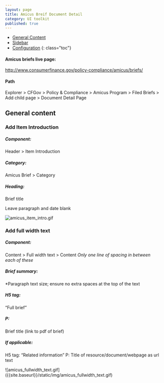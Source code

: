 ```yaml
---
layout: page
title: Amicus Breif Document Detail
category: UI toolkit
published: true
---
```


- [General Content](#general_content)
- [Sidebar](#sidebar)
- [Configuration](#configuration)
 {: class="toc"}
 
#### Amicus briefs live page: 
http://www.consumerfinance.gov/policy-compliance/amicus/briefs/
 
#### Path
Explorer > CFGov > Policy & Compliance > Amicus Program > Filed Briefs > Add child page > Document Detail Page
 
<h2 id="general_content">General content</h2>
 
<div class="content-33 content-first">
 
### Add Item Introduction

##### Component:
Header > Item Introduction

##### Category: 
Amicus Brief > Category
##### Heading: 
Brief title

Leave paragraph and date blank

</div>

<div class="content-67 content-last">

![amicus_item_intro.gif]({{site.baseurl}}/static/img/amicus_item_intro.gif)
</div>

<div class="content-33 content-first">

### Add full width text 

##### Component:
Content > Full width text > Content 
*Only one line of spacing in between each of these*

##### Brief summary:
*Paragraph text size; ensure no extra spaces at the top of the text

##### H5 tag: 
“Full brief”

##### P: 
Brief title (link to pdf of brief)

##### *If applicable*:
H5 tag: “Related information”
P: Title of resource/document/webpage as url text
</div>

<div class="content-67 content-last">
![amicus_fullwidth_text.gif]({{site.baseurl}}/static/img/amicus_fullwidth_text.gif)
</div>

